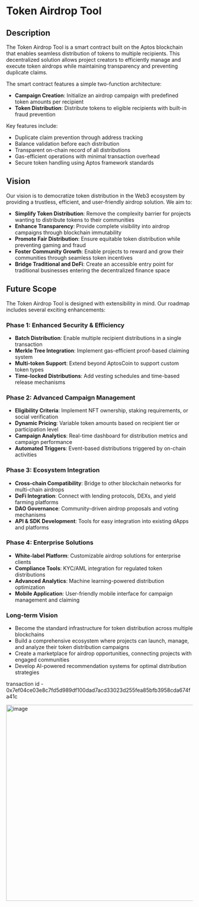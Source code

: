 # Token Airdrop Tool

## Description

The Token Airdrop Tool is a smart contract built on the Aptos blockchain that enables seamless distribution of tokens to multiple recipients. This decentralized solution allows project creators to efficiently manage and execute token airdrops while maintaining transparency and preventing duplicate claims.

The smart contract features a simple two-function architecture:
- **Campaign Creation**: Initialize an airdrop campaign with predefined token amounts per recipient
- **Token Distribution**: Distribute tokens to eligible recipients with built-in fraud prevention

Key features include:
- Duplicate claim prevention through address tracking
- Balance validation before each distribution
- Transparent on-chain record of all distributions
- Gas-efficient operations with minimal transaction overhead
- Secure token handling using Aptos framework standards

## Vision

Our vision is to democratize token distribution in the Web3 ecosystem by providing a trustless, efficient, and user-friendly airdrop solution. We aim to:

- **Simplify Token Distribution**: Remove the complexity barrier for projects wanting to distribute tokens to their communities
- **Enhance Transparency**: Provide complete visibility into airdrop campaigns through blockchain immutability
- **Promote Fair Distribution**: Ensure equitable token distribution while preventing gaming and fraud
- **Foster Community Growth**: Enable projects to reward and grow their communities through seamless token incentives
- **Bridge Traditional and DeFi**: Create an accessible entry point for traditional businesses entering the decentralized finance space

## Future Scope

The Token Airdrop Tool is designed with extensibility in mind. Our roadmap includes several exciting enhancements:

### Phase 1: Enhanced Security & Efficiency
- **Batch Distribution**: Enable multiple recipient distributions in a single transaction
- **Merkle Tree Integration**: Implement gas-efficient proof-based claiming system
- **Multi-token Support**: Extend beyond AptosCoin to support custom token types
- **Time-locked Distributions**: Add vesting schedules and time-based release mechanisms

### Phase 2: Advanced Campaign Management
- **Eligibility Criteria**: Implement NFT ownership, staking requirements, or social verification
- **Dynamic Pricing**: Variable token amounts based on recipient tier or participation level
- **Campaign Analytics**: Real-time dashboard for distribution metrics and campaign performance
- **Automated Triggers**: Event-based distributions triggered by on-chain activities

### Phase 3: Ecosystem Integration
- **Cross-chain Compatibility**: Bridge to other blockchain networks for multi-chain airdrops
- **DeFi Integration**: Connect with lending protocols, DEXs, and yield farming platforms
- **DAO Governance**: Community-driven airdrop proposals and voting mechanisms
- **API & SDK Development**: Tools for easy integration into existing dApps and platforms

### Phase 4: Enterprise Solutions
- **White-label Platform**: Customizable airdrop solutions for enterprise clients
- **Compliance Tools**: KYC/AML integration for regulated token distributions
- **Advanced Analytics**: Machine learning-powered distribution optimization
- **Mobile Application**: User-friendly mobile interface for campaign management and claiming

### Long-term Vision
- Become the standard infrastructure for token distribution across multiple blockchains
- Build a comprehensive ecosystem where projects can launch, manage, and analyze their token distribution campaigns
- Create a marketplace for airdrop opportunities, connecting projects with engaged communities
- Develop AI-powered recommendation systems for optimal distribution strategies

transaction id - 0x7ef04ce03e8c7fd5d989df100dad7acd33023d255fea85bfb3958cda674fa41c

<img width="1028" height="528" alt="image" src="https://github.com/user-attachments/assets/dc25b17e-76ca-42b5-b6e9-17be250c5bbf" />
